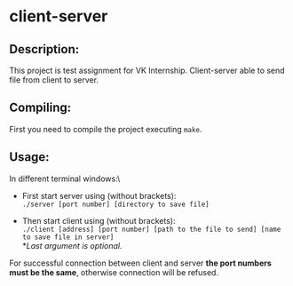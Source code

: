 # client-server
**Description:**
-----------------

This project is test assignment for VK Internship. Client-server able to send file from client to server. 

**Compiling:**
---------------

First you need to compile the project executing `make`.

**Usage:**
-----------

In different terminal windows:\
- First start server using (without brackets):\
`./server [port number] [directory to save file]`

 - Then start client using (without brackets):\
`./client [address] [port number] [path to the file to send] [name to save file in server]`\
*_Last argument is optional._

For successful connection between client and server **the port numbers must be the same**, otherwise connection will be refused.
